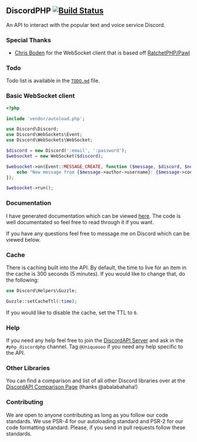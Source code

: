 ## DiscordPHP [![Build Status](https://travis-ci.org/teamreflex/DiscordPHP.svg?branch=master)](https://travis-ci.org/teamreflex/DiscordPHP)

An API to interact with the popular text and voice service Discord.

### Special Thanks

- [Chris Boden](https://github.com/cboden) for the WebSocket client that is based off [RatchetPHP/Pawl](https://github.com/ratchetphp/Pawl)

### Todo

Todo list is available in the [`TODO.md`](TODO.md) file.

### Basic WebSocket client

```php
<?php

include 'vendor/autoload.php';

use Discord\Discord;
use Discord\WebSockets\Event;
use Discord\WebSockets\WebSocket;

$discord = new Discord(':email', ':password');
$websocket = new WebSocket($discord);

$websocket->on(Event::MESSAGE_CREATE, function ($message, $discord, $new) {
	echo "New message from {$message->author->username}: {$message->content}".PHP_EOL;
});

$websocket->run();
```

### Documentation

I have generated documentation which can be viewed [here](https://teamreflex.github.io/DiscordPHP). The code is well documentated so feel free to read through it if you want.

If you have any questions feel free to message me on Discord which can be viewed below.

### Cache

There is caching built into the API. By default, the time to live for an item in the cache is 300 seconds (5 minutes). If you would like to change that, do the following:

```php
use Discord\Helpers\Guzzle;

Guzzle::setCacheTtl(:time);
```

If you would like to disable the cache, set the TTL to `0`.

### Help

If you need any help feel free to join the [DiscordAPI Server](https://discord.gg/0SBTUU1wZTY56U7l) and ask in the `#php_discordphp` channel. Tag `@Uniquoooo` if you need any help specific to the API.

### Other Libraries

You can find a comparison and list of all other Discord libraries over at the [DiscordAPI Comparison Page](https://discordapi.com/unofficial/comparison.html) (thanks @abalabahaha!)

### Contributing

We are open to anyone contributing as long as you follow our code standards. We use PSR-4 for our autoloading standard and PSR-2 for our code formatting standard. Please, if you send in pull requests follow these standards.